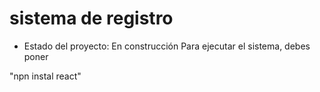 <h1>sistema de registro</h1>

- Estado del proyecto: En construcción 
Para ejecutar el sistema, debes poner

"npn instal react"
